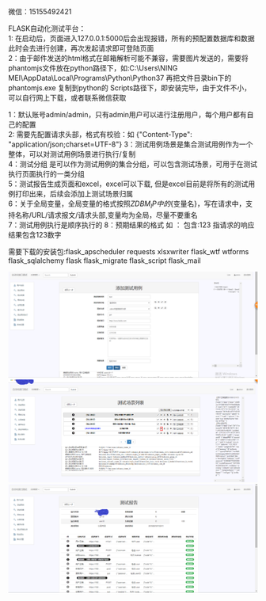 微信：15155492421

FLASK自动化测试平台：  
1: 在启动后，页面进入127.0.0.1:5000后会出现报错，所有的预配置数据库和数据此时会去进行创建，再次发起请求即可登陆页面  
2：由于邮件发送的html格式在邮箱解析可能不兼容，需要图片发送的，需要将phantomjs文件放在python路径下，如:C:\Users\NING MEI\AppData\Local\Programs\Python\Python37 
再把文件目录bin下的 phantomjs.exe  复制到python的  Scripts路径下，即安装完毕，由于文件不小，可以自行网上下载，或者联系微信获取


1：默认账号admin/admin，只有admin用户可以进行注册用户，每个用户都有自己的配置   
2: 需要先配置请求头部，格式有校验：如 {"Content-Type": "application/json;charset=UTF-8"}
3：测试用例场景是集合测试用例作为一个整体，可以对测试用例场景进行执行/复制  
4：测试分组 是可以作为测试用例的集合分组，可以包含测试场景，可用于在测试执行页面执行的一类分组  
5：测试报告生成页面和excel，excel可以下载, 但是excel目前是将所有的测试用例打印出来，后续会添加上测试场景归属  
6：关于全局变量，全局变量的格式按照${ZDBM_IP}中的${变量名}，写在请求中，支持名称/URL/请求报文/请求头部,变量均为全局，尽量不要重名  
7：测试用例执行是顺序执行的
8：预期结果的格式  如 ：     包含:123          指请求的响应结果包含123数字  

需要下载的安装包:flask_apscheduler requests xlsxwriter flask_wtf wtforms flask_sqlalchemy
flask flask_migrate flask_script flask_mail

![](https://github.com/yangleiqing0/test/blob/master/20190819154824.png)
![](https://github.com/yangleiqing0/test/blob/master/20190819131549.png)
![](https://github.com/yangleiqing0/test/blob/master/20190819132150.png)
